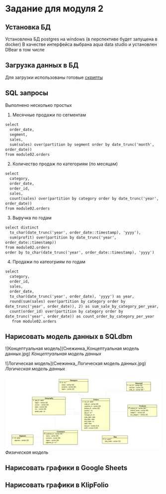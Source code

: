 # Задание для модуля 2

## Установка БД
Установлена БД postgres на windows (в перспективе будет запущена в docker)
В качестве интерфейса выбрана aqua data studio и установлен DBear в том числе

## Загрузка данных в БД
Для загрузки использованы готовые [скрипты](https://github.com/Data-Learn/data-engineering/tree/master/DE-101%20Modules/Module02/DE%20-%20101%20Lab%202.1)

## SQL запросы
Выполнено несколько простых 

1. Месячные продажи по сегментам
```
select
  order_date,
  segment,
  sales,
  sum(sales) over(partition by segment order by date_trunc('month', order_date))
from module02.orders
```
2. Количество продаж по категориям (по месяцам)
```
select 
  category,
  order_date,
  order_id,
  sales,
  count(sales) over(partition by category order by date_trunc('year', order_date))
from module02.orders
```
3. Выручка по годам
```
select distinct
  to_char(date_trunc('year', order_date::timestamp), 'yyyy'),
  sum(profit) over(partition by date_trunc('year', order_date::timestamp))
from module02.orders
order by to_char(date_trunc('year', order_date::timestamp), 'yyyy')
```
4. Продажи по катеогриям по годам
```
select 
  category,
  order_id,
  sales,
  order_date,
  to_char(date_trunc('year', order_date), 'yyyy') as year,
  round(sum(sales) over(partition by category order by date_trunc('year', order_date)), 2) as sum_sale_by_category_per_year,
  count(order_id) over(partition by category order by date_trunc('year', order_date)) as count_order_by_category_per_year
   from module02.orders
```

## Нарисовать модель данных в SQLdbm

![Концептуальная модель](Снежинка_Концептуальная модель данных.jpg)
_Концептуальная модель данных_

![Логическая модель](Снежинка_Логическая модель данных.jpg)
_Логическая модель данных_

![Физическая модель](Снежинка.jpg)
_Физическая модель_

## Нарисовать графики в Google Sheets

## Нарисовать графики в KlipFolio